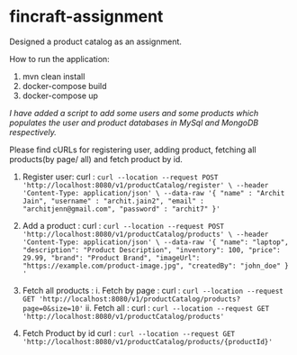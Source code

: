 # fincraft-assignment
Designed a product catalog as an assignment.

How to run the application:
1. mvn clean install
2. docker-compose build
3. docker-compose up

_I have added a script to add some users and some products which populates the user and product databases in MySql and MongoDB respectively._

Please find cURLs for registering user, adding product, fetching all products(by page/ all) and fetch product by id.

1. Register user:
curl : ```curl --location --request POST 'http://localhost:8080/v1/productCatalog/register' \
--header 'Content-Type: application/json' \
--data-raw '{
    "name" : "Archit Jain",
    "username" : "archit.jain2",
    "email" : "architjenn@gmail.com",
    "password" : "archit7"
}'```

2. Add a product :
curl : ```curl --location --request POST 'http://localhost:8080/v1/productCatalog/products' \
--header 'Content-Type: application/json' \
--data-raw '{
  "name": "laptop",
  "description": "Product Description",
  "inventory": 100,
  "price": 29.99,
  "brand": "Product Brand",
  "imageUrl": "https://example.com/product-image.jpg",
  "createdBy": "john_doe"
}
'```

3. Fetch all products :
   i. Fetch by page :
     curl : ```curl --location --request GET 'http://localhost:8080/v1/productCatalog/products?page=0&size=10'```
   ii. Fetch all : 
      curl : ```curl --location --request GET 'http://localhost:8080/v1/productCatalog/products'```

 4. Fetch Product by id
  curl : ```curl --location --request GET 'http://localhost:8080/v1/productCatalog/products/{productId}'```
